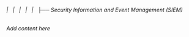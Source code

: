 ###### |   |   |   |   |   ├──  Security Information and Event Management (SIEM)

*Add content here*